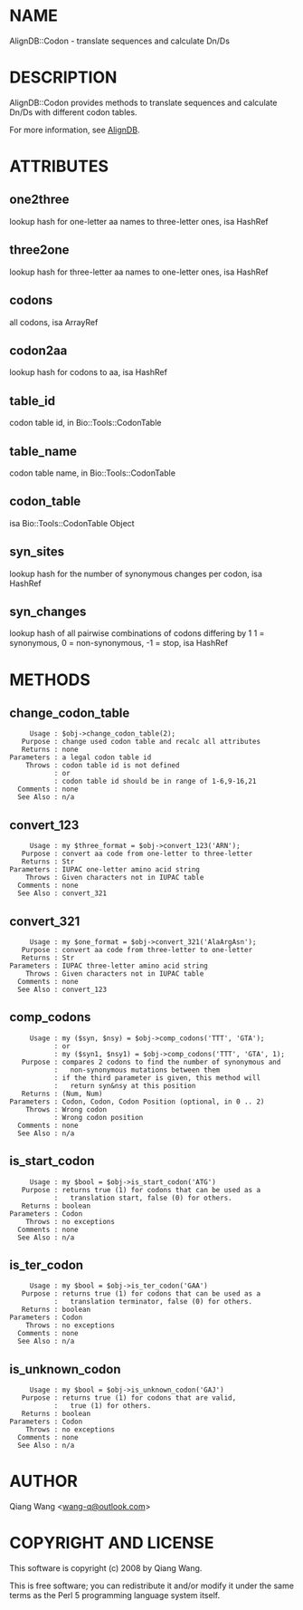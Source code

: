 # NAME

AlignDB::Codon - translate sequences and calculate Dn/Ds

# DESCRIPTION

AlignDB::Codon provides methods to translate sequences and calculate Dn/Ds with different codon tables.

For more information, see [AlignDB](https://metacpan.org/pod/AlignDB).

# ATTRIBUTES

## one2three

lookup hash for one-letter aa names to three-letter ones, isa HashRef

## three2one

lookup hash for three-letter aa names to one-letter ones, isa HashRef

## codons

all codons, isa ArrayRef

## codon2aa

lookup hash for codons to aa, isa HashRef

## table\_id

codon table id, in Bio::Tools::CodonTable

## table\_name

codon table name, in Bio::Tools::CodonTable

## codon\_table

isa Bio::Tools::CodonTable Object

## syn\_sites

lookup hash for the number of synonymous changes per codon, isa HashRef

## syn\_changes

lookup hash of all pairwise combinations of codons differing by 1
1 = synonymous, 0 = non-synonymous, -1 = stop,
isa HashRef

# METHODS

## change\_codon\_table

         Usage : $obj->change_codon_table(2);
       Purpose : change used codon table and recalc all attributes
       Returns : none
    Parameters : a legal codon table id
        Throws : codon table id is not defined
               : or
               : codon table id should be in range of 1-6,9-16,21
      Comments : none
      See Also : n/a

## convert\_123

         Usage : my $three_format = $obj->convert_123('ARN');
       Purpose : convert aa code from one-letter to three-letter
       Returns : Str
    Parameters : IUPAC one-letter amino acid string
        Throws : Given characters not in IUPAC table
      Comments : none
      See Also : convert_321

## convert\_321

         Usage : my $one_format = $obj->convert_321('AlaArgAsn');
       Purpose : convert aa code from three-letter to one-letter
       Returns : Str
    Parameters : IUPAC three-letter amino acid string
        Throws : Given characters not in IUPAC table
      Comments : none
      See Also : convert_123

## comp\_codons

         Usage : my ($syn, $nsy) = $obj->comp_codons('TTT', 'GTA');
               : or
               : my ($syn1, $nsy1) = $obj->comp_codons('TTT', 'GTA', 1);
       Purpose : compares 2 codons to find the number of synonymous and
               :   non-synonymous mutations between them
               : if the third parameter is given, this method will
               :   return syn&nsy at this position
       Returns : (Num, Num)
    Parameters : Codon, Codon, Codon Position (optional, in 0 .. 2)
        Throws : Wrong codon
               : Wrong codon position
      Comments : none
      See Also : n/a

## is\_start\_codon

         Usage : my $bool = $obj->is_start_codon('ATG')
       Purpose : returns true (1) for codons that can be used as a
               :   translation start, false (0) for others.
       Returns : boolean
    Parameters : Codon
        Throws : no exceptions
      Comments : none
      See Also : n/a

## is\_ter\_codon

         Usage : my $bool = $obj->is_ter_codon('GAA')
       Purpose : returns true (1) for codons that can be used as a
               :   translation terminator, false (0) for others.
       Returns : boolean
    Parameters : Codon
        Throws : no exceptions
      Comments : none
      See Also : n/a

## is\_unknown\_codon

         Usage : my $bool = $obj->is_unknown_codon('GAJ')
       Purpose : returns true (1) for codons that are valid,
               :   true (1) for others.
       Returns : boolean
    Parameters : Codon
        Throws : no exceptions
      Comments : none
      See Also : n/a

# AUTHOR

Qiang Wang &lt;wang-q@outlook.com>

# COPYRIGHT AND LICENSE

This software is copyright (c) 2008 by Qiang Wang.

This is free software; you can redistribute it and/or modify it under
the same terms as the Perl 5 programming language system itself.
